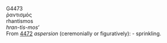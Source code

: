 <body>
  <p>G4473<br>  ῥαντισμός  <br> rhantismos  <br><i>hran-tis-mos‘ </i><br>From <a href="g4472.htm">4472</a>  <i>aspersion</i> (ceremonially or figuratively): - sprinkling.<br></p>
 </body>